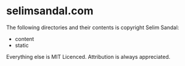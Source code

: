 # selimsandal.com
 
The following directories and their contents is copyright Selim Sandal:

- content
- static

Everything else is MIT Licenced. Attribution is always appreciated.
